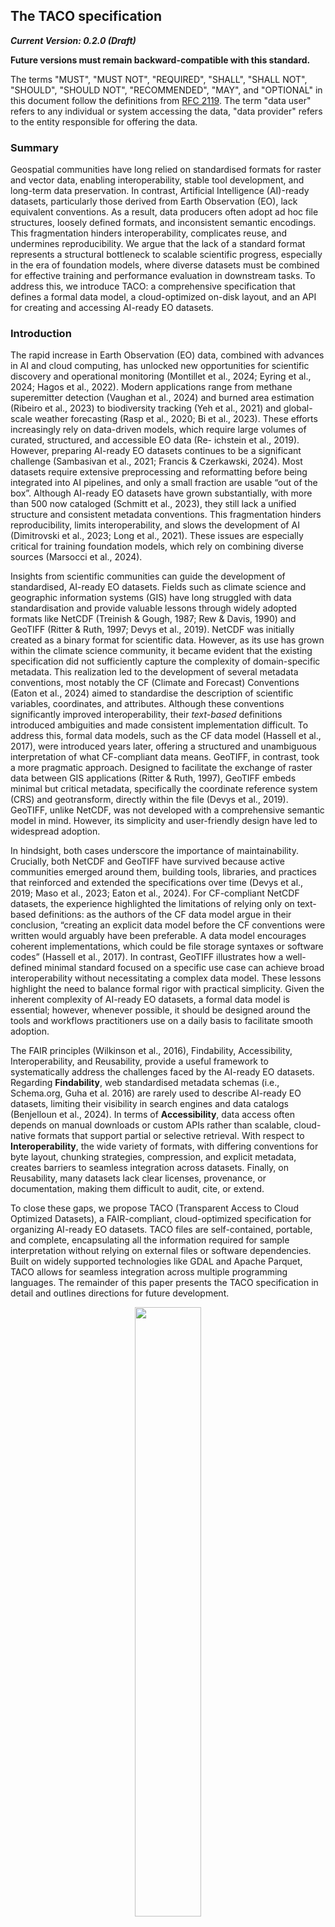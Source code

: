 ## The TACO specification

**_Current Version: 0.2.0 (Draft)_**

**Future versions must remain backward-compatible with this standard.**

The terms "MUST", "MUST NOT", "REQUIRED", "SHALL", "SHALL NOT", "SHOULD", "SHOULD NOT", "RECOMMENDED", "MAY", and "OPTIONAL" in this document follow the definitions from [RFC 2119](https://www.ietf.org/rfc/rfc2119.txt). The term "data user" refers to any individual or system accessing the data, "data provider" refers to the entity responsible for offering the data.

### Summary

Geospatial communities have long relied on standardised formats for raster and vector data, enabling interoperability, stable tool development, and long-term data preservation. In contrast, Artificial Intelligence (AI)-ready datasets, particularly those derived from Earth Observation (EO), lack equivalent conventions. As a result, data producers often adopt ad hoc file structures, loosely defined formats, and inconsistent semantic encodings. This fragmentation hinders interoperability, complicates reuse, and undermines reproducibility. We argue that the lack of a standard format represents a structural bottleneck to scalable scientific progress, especially in the era of foundation models, where diverse datasets must be combined for effective training and performance evaluation in downstream tasks. To address this, we introduce TACO: a comprehensive specification that defines a formal data model, a cloud-optimized on-disk layout, and an API for creating and accessing AI-ready EO datasets.

### Introduction

The rapid increase in Earth Observation (EO) data, combined with advances in AI and cloud computing, has unlocked new opportunities for scientific discovery and operational monitoring (Montillet et al., 2024; Eyring et al., 2024; Hagos et al., 2022). Modern applications range from methane superemitter detection (Vaughan et al., 2024) and burned area estimation (Ribeiro et al., 2023) to biodiversity tracking (Yeh et al., 2021) and global-scale weather forecasting (Rasp et al., 2020; Bi et al., 2023). These efforts increasingly rely on data-driven models, which require large volumes of curated, structured, and accessible EO data (Re-
ichstein et al., 2019). However, preparing AI-ready EO datasets continues to be a significant challenge (Sambasivan et al., 2021; Francis & Czerkawski, 2024). Most datasets require extensive preprocessing and reformatting before being integrated into AI pipelines, and only a small fraction are usable “out of the box”. Although AI-ready EO datasets have grown substantially, with more than 500 now cataloged (Schmitt et al., 2023), they still lack a
unified structure and consistent metadata conventions. This fragmentation hinders reproducibility, limits interoperability, and slows the development of AI (Dimitrovski et al., 2023; Long et al., 2021). These issues are especially critical for training foundation models, which rely on combining diverse sources (Marsocci et al., 2024).

Insights from scientific communities can guide the development of standardised, AI-ready EO datasets. Fields such as climate science and geographic information systems (GIS) have long struggled with data standardisation and provide valuable lessons through widely adopted formats like NetCDF (Treinish & Gough, 1987; Rew & Davis, 1990) and GeoTIFF (Ritter & Ruth, 1997; Devys et al., 2019). NetCDF was initially created as a binary format for scientific data.
However, as its use has grown within the climate science community, it became evident that the existing specification did not sufficiently capture the complexity of domain-specific metadata. This realization led to the development of several metadata conventions, most notably the CF (Climate
and Forecast) Conventions (Eaton et al., 2024) aimed to standardise the description of scientific variables, coordinates, and attributes. Although these conventions significantly improved interoperability, their *text-based* definitions introduced ambiguities and made consistent implementation
difficult. To address this, formal data models, such as the CF data model (Hassell et al., 2017), were introduced years later, offering a structured and unambiguous interpretation of what CF-compliant data means. GeoTIFF, in contrast, took a more pragmatic approach. Designed to facilitate the exchange of raster data between GIS applications (Ritter & Ruth, 1997), GeoTIFF embeds minimal but critical metadata, specifically the coordinate reference system (CRS) and
geotransform, directly within the file (Devys et al., 2019). GeoTIFF, unlike NetCDF, was not developed with a comprehensive semantic model in mind. However, its simplicity and user-friendly design have led to widespread adoption.

In hindsight, both cases underscore the importance of maintainability. Crucially, both NetCDF and GeoTIFF have survived because active communities emerged around them, building tools, libraries, and practices that reinforced and extended the specifications over time (Devys et al., 2019; Maso et al., 2023; Eaton et al., 2024). For CF-compliant NetCDF datasets, the experience highlighted the limitations of relying only on text-based definitions: as the authors of the CF data model argue in their conclusion, “creating an explicit data model before the CF conventions were written would arguably have been preferable. A data model encourages coherent implementations, which could be file storage syntaxes or software codes” (Hassell et al., 2017). In contrast, GeoTIFF illustrates how a well-defined minimal standard focused on a specific use case can achieve broad interoperability without necessitating a complex data model. These lessons highlight the need to balance formal rigor with practical simplicity. Given the inherent complexity of AI-ready EO datasets, a formal data model is essential; however, whenever possible, it should be designed around the tools and workflows practitioners use on a daily basis to facilitate smooth adoption.

The FAIR principles (Wilkinson et al., 2016), Findability, Accessibility, Interoperability, and Reusability, provide a useful framework to systematically address the challenges faced by the AI-ready EO datasets. Regarding **Findability**, web standardised metadata schemas (i.e., Schema.org, Guha et al. 2016) are rarely used to describe AI-ready EO datasets, limiting their visibility in search engines and data catalogs (Benjelloun et al., 2024). In terms of **Accessibility**, data access often depends on manual downloads or custom APIs rather than scalable, cloud-native formats that support partial or selective retrieval. With respect to **Interoperability**, the wide variety of formats, with differing conventions for byte layout, chunking strategies, compression, and explicit metadata, creates barriers to seamless integration across datasets. Finally, on Reusability, many datasets lack clear licenses, provenance, or documentation, making them difficult to audit, cite, or extend.

To close these gaps, we propose TACO (Transparent Access to Cloud Optimized Datasets), a FAIR-compliant, cloud-optimized specification for organizing AI-ready EO datasets. TACO files are self-contained, portable, and complete, encapsulating all the information required for sample interpretation without relying on external files or software dependencies. Built on widely supported technologies like GDAL and Apache Parquet, TACO allows for seamless integration across multiple programming languages. The remainder of this paper presents the TACO specification in detail and outlines directions for future development.

<figure style="text-align: center;">
  <img src="https://github.com/user-attachments/assets/17a84407-0cd1-4da4-9e0d-2e22beda7087" width="50%">
  <figcaption><strong>Figure 1:</strong> Conceptual organization of the TACO Specification. The Data Model (A) is composed of two layers: Logical Structure (describing the relationships between data and metadata) and Semantic Description (standardised metadata definitions). These layers collectively define the Data Format (B), specifying how data is stored, which can be created and accessed through a dedicated API (C) consisting of the ToolBox (for creation) and the Reader (for reading).</figcaption>
</figure>

### The specification

The TACO specification defines the data model, file format, and API (**Figure 1**). Here, the **_data model_** refers to an abstract representation of a dataset that defines the rules, constraints, and relationships connecting metadata to the associated data assets (**Figure 2**). The **_data format_** defines the physical representation of the dataset, specifying how data and metadata are encoded, stored, and organized. Finally, the API specifies the programmatic methods and conventions by which users and applications can interact with TACO-compliant datasets. By providing a unique and well-structured interface, the API abstracts the underlying complexity of the data format and data model, allowing data users to query, modify, and even integrate multiple TACO datasets.

#### The Data Model

The logical structure of the TACO data model is illustrated in the UML diagram in **Figure 2**. At its core, a TACO dataset is defined as a structured collection of minimal self-contained data units, called SAMPLEs, organized within a container, called TORTILLA, and enriched by dataset-level metadata.

<figure style="text-align: center;">
  <img src="https://github.com/user-attachments/assets/f41109aa-357f-4a2c-b348-e39192a9ccc6" alt="TACO logical structure" width="75%">
  <figcaption><strong>Figure:</strong> TACO logical structure. A <code>SAMPLE</code> encapsulates raw data and metadata, with a pointer to a <code>DataSource</code>. Supported data sources include <code>GDALDataset</code>, <code>BYTES</code>, and <code>TORTILLA</code>. TACO extends <code>TORTILLA</code> by adding high-level dataset metadata.</figcaption>
</figure>

A SAMPLE represents the minimal self-contained and smallest indivisible unit for AI training and evaluation. Each SAMPLE encapsulates the actual data and metadata (**Figure 3**). Importantly, each SAMPLE contains a pointer to a DataSource that specifies how to access the underlying data. TACO supports three primary DataSource types: (i) GDALDataset, for raster or vector data readable by the GDAL library; (ii) BYTES, representing raw byte streams for unsupported or custom formats; and (iii) TORTILLA. While the BYTES option is available, GDALDataset is recommended for partial read support.

The TORTILLA serves as a container that manages multiple SAMPLE instances. All SAMPLEs within a TORTILLA share a uniform metadata schema, enabling the combined metadata to be represented as a dataframe. Since TORTILLA implements the DataSource interface, it can be referenced within a SAMPLE, enabling recursive nesting of TORTILLA containers. This design supports the representation of hierarchical datasets while preserving the modularity and self-contained nature of individual SAMPLEs.

Building upon TORTILLA, the TACO class extends this container structure by adding comprehensive dataset-level metadata (**Figure 4**). This additional metadata provides a semantic overview of the collection, supporting dataset management, discovery, and interoperability.

<figure style="text-align: center;">
  <img src="logical_taco.png" alt="TACO logical structure" width="75%">
  <figcaption><strong>Figure:</strong> TACO logical structure. A <code>SAMPLE</code> encapsulates raw data and metadata, with a pointer to a <code>DataSource</code>. Supported data sources include <code>GDALDataset</code>, <code>BYTES</code>, and <code>TORTILLA</code>. TACO extends <code>TORTILLA</code> by adding high-level dataset metadata.</figcaption>
</figure>

#### Semantic Description

This section defines the structure of the metadata associated with each individual SAMPLE (**Figure 3**) and with the TACO dataset (**Figure 4**) as a whole. Metadata is organized into three categories: (1) Core (required fields), (2) Optional (non-essential fields providing additional context or supporting specific functionalities), and (3) Automatic (fields automatically generated by the TACO API; generation is based exclusively on core metadata and never on optional fields).

At the `SAMPLE` level, two core attributes are required: `tortilla:id`, a unique string that identifies each `SAMPLE`, and `tortilla:file_format`, which specifies the data format—either `TORTILLA`, `BYTES`, or any format supported by GDAL. An optional field, `tortilla:data_split`, indicates the dataset partition to which the sample belongs (e.g., training, validation, or testing). Additionally, the fields `tortilla:offset` (denoting the position within a TORTILLA archive) and `tortilla:length` (the sample's size) are automatically computed by the TACO API (**Table 1**). The current specification supports three optional metadata extensions: STAC, Responsible AI (RAI), and sample statistics (STATS), which are described in detail in the `SAMPLE` Extensions section.

At the dataset level, TACO defines a `Metadata` class that encapsulates both core and optional fields describing the dataset’s provenance, structure, and content (**Table 1**). Core fields include a persistent identifier (`id`), versioning information (`taco_version`, `dataset_version`), spatiotemporal coverage (`extent`), a human-readable description (`description`), licensing details (`licenses`), and contact information for both dataset providers (`providers`) and the individual responsible for converting the data into TACO (`data_curator`). Several of these core fields employ nested structures or lists to represent complex information. For example, both `providers` and `data_curator` are modeled as lists of `Contact` objects (**Table 2**), each containing attributes such as name, affiliation, and email. The `extent` field (**Table 3**) uses nested list structures to capture spatial and temporal bounds, while the `licenses` field is represented by a `Licenses` class that can wrap one or more license entries.

Optional fields in the `Metadata` class include a dataset title, descriptive keywords, and high-level information about intended use, such as the task type (**Table 4**) and split strategy (**Table 5**). Links to external resources can be provided via the optional `raw_link` and `discuss_link` fields, both represented by a `Hyperlink` class that includes an `href` and a textual `description` (**Table 6**). TACO metadata is designed to be extensible: additional modules can be integrated by inheriting from an abstract `Extension` class. Version 0.2.0 of the specification supports three such extensions at the dataset level: Responsible AI (RAI), Publications, and Sensor metadata (**Table 7**, **Table 8**, and **Table 9**, respectively).

#### Data format

The **TORTILLA** and **TACO** file formats are designed for efficient storage of large-scale datasets using a binary serialization scheme (Figure \ref{fig\:file\_format}). Each TORTILLA file enforces a consistent schema and metadata structure across all its samples. Metadata is stored in the **FOOTER** using Apache Parquet, while the corresponding sample data is stored as a Binary Large Object (**BLOB**). Each row in the Apache Parquet file corresponds to a distinct `SAMPLE` object. The **BLOB** and the **FOOTER** are combined into a single file, constituting the TORTILLA format (see Figure \ref{fig\:file\_format}). Notably, the format enables partial reads of the **BLOB** during sample-level access, while the **FOOTER** is read entirely only once at load time.

A **TACO** file extends the TORTILLA format by appending dataset-level metadata (the **COLLECTION**), encoded in JSON at the end of the file. This design ensures that both TORTILLA and TACO files are self-contained, portable, and complete—encapsulating all information required to interpret samples without reliance on external files or software dependencies.

Each file begins with a fixed 200-byte **HEADER** that includes a 2-byte magic number, an 8-byte offset and length for the **FOOTER**, and an 8-byte data partition count that indicates how many segments the dataset contains. This count allows the TACO API to verify dataset completeness and reconstruct the full archive correctly. TACO files introduce two additional 8-byte fields for the **COLLECTION** offset and length. Both formats reserve unused space in the header for future use: 174 bytes in TORTILLA and 158 bytes in TACO.

The TACO API (Section \ref{sec\:api}) automatically generates certain fields based on the input data. For instance, it records sample-level offsets and lengths as columns in the **FOOTER**, enabling efficient random access to individual samples (illustrated by the red dotted line in Figure \ref{fig\:file\_format}). To support multi-language interoperability and partial reads, TACO relies on GDAL’s Virtual File System (VFS), particularly the `/vsisubfile/` handler, which allows byte ranges within a TACO file to be treated as standalone `GDALDataset` objects. This enables fast random access without reading the entire **BLOB** region.

TACO also supports cloud-optimized access, leveraging additional GDAL VFS handlers such as `/vsicurl/`, `/vsis3/`, `/vsiaz/`, `/vsigs/`, `/vsioss/`, and `/vsiswift/`, ensuring high-performance reads across diverse cloud storage platforms.

#### API

The TACO API consists of two main components: the **Toolbox** (Figure\~\ref{fig\:api\_tacotoolbox}) and the **Reader** (Figure\~\ref{fig\:api\_reader}). The Toolbox provides data classes for the core TACO models—`SAMPLE`, `TORTILLA`, and `TACO`—enabling users to define and modify dataset structures entirely through code. It includes a `create()` method that serializes both data and metadata into fully compliant TACO or TORTILLA files. Additionally, the `edit()` method allows users to update existing files, whether adjusting the `COLLECTION` or the `FOOTER`.

Format conversion is supported through optional utilities such as `tortilla2taco()`, `taco2tortilla()`, `footer2geoparquet()`, and `footer2geoparquetstac()`. Exporters like `collection2stac()`, `collection2croissant()`, `collection2datacite()`, and `collection2datacard()` enable collection-level metadata generation in STAC, Croissant, DataCite, or Markdown formats.

The **Reader** component provides a simple interface to load and interact with TACO and TORTILLA files. It implements a `load()` function that retrieves the `FOOTER` and, if called with `collection=True`, also returns the `COLLECTION`. A `compile()` function must also be provided to create smaller subsets of existing TACO or TORTILLA files.

The Reader is designed to operate within a DataFrame interface in the target environment (e.g., R, Python, or Julia), mapping the `FOOTER` to a DataFrame object. Additionally, a `read` method must be implemented on the DataFrame to expose GDAL VFS access (Figure\~\ref{fig\:api\_reader}). Optional helper functions can also be included to perform sanity checks and validate file compliance with the TACO format specification.

